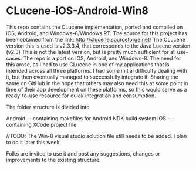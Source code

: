 CLucene-iOS-Android-Win8
========================

This repo contains the CLucene implementation, ported and compiled on iOS, Android, and Windows-8/Windows RT.
The source for this project has been obtained from the link: http://clucene.sourceforge.net/
The CLucene version this is used is v2.3.3.4, that corresponds to the Java Lucene version (v2.3)
This is not the latest version, but is pretty much sufficient for all use-cases. 
The repo is a port on iOS, Android, and Windows-8. The need for this arose, as I had to use CLucene in one of 
my applications that is intended across all three platforms. I had some initial difficulty dealing with it, but 
then eventually managed to successfully integrate it. Sharing the same on GitHub in the hope that others may also
need this at some point in time of their app development on these platforms, so this would serve as a ready-to-use
resource for quick integration and consumption.

The folder structure is divided into

Android -- containing makefiles for Android NDK build system
iOS --- containing XCode project file

//TODO:
The Win-8 visual studio solution file still needs to be added. I plan to do it later this week.


Folks are invited to use it and post any suggestions, changes or improvements to the existing structure.
